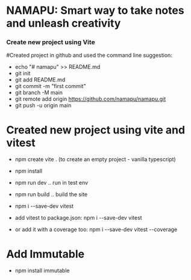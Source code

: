 # NAMAPU: Smart way to take notes and unleash creativity  

### Create new project using Vite

#Created project in github and used the command line suggestion:
- echo "# namapu" >> README.md
- git init
- git add README.md
- git commit -m "first commit"
- git branch -M main
- git remote add origin https://github.com/namapu/namapu.git
- git push -u origin main

# Created new project using vite and vitest
- npm create vite . (to create an empty project - vanilla typescript)
- npm install
- npm run dev .. run in test env
- npm run build .. build the site

- npm i --save-dev vitest 
- add vitest to package.json: npm i --save-dev vitest 
- or add it with a coverage too: npm i --save-dev vitest --coverage

# Add Immutable 
- npm install immutable

